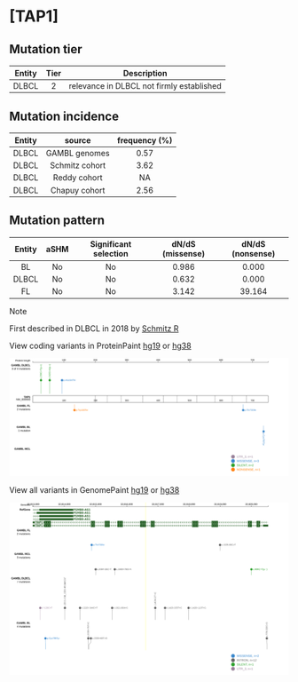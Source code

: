 # [TAP1]

## Mutation tier

|Entity|Tier|Description                              |
|:------:|:----:|-----------------------------------------|
|DLBCL |2   |relevance in DLBCL not firmly established|
## Mutation incidence

|Entity|source        |frequency (%)|
|:------:|:--------------:|:-------------:|
|DLBCL |GAMBL genomes |0.57         |
|DLBCL |Schmitz cohort|3.62         |
|DLBCL |Reddy cohort  |  NA         |
|DLBCL |Chapuy cohort |2.56         |

## Mutation pattern

|Entity|aSHM|Significant selection|dN/dS (missense)|dN/dS (nonsense)|
|:------:|:----:|:---------------------:|:----------------:|:----------------:|
|BL    |No  |No                   |0.986           | 0.000          |
|DLBCL |No  |No                   |0.632           | 0.000          |
|FL    |No  |No                   |3.142           |39.164          |


> [!NOTE]
> First described in DLBCL in 2018 by [Schmitz R](https://pubmed.ncbi.nlm.nih.gov/29641966)


View coding variants in ProteinPaint [hg19](https://www.bcgsc.ca/downloads/morinlab/GAMBL/test/genes/TAP1_protein.html)  or [hg38](https://www.bcgsc.ca/downloads/morinlab/GAMBL/test/genes/TAP1_protein_hg38.html)

![image](images/proteinpaint/TAP1_NM_000593.svg)

View all variants in GenomePaint [hg19](https://www.bcgsc.ca/downloads/morinlab/GAMBL/test/genes/TAP1.html)  or [hg38](https://www.bcgsc.ca/downloads/morinlab/GAMBL/test/genes/TAP1_hg38.html)

![image](images/proteinpaint/TAP1.svg)
